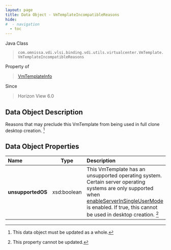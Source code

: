 ```yaml
---
layout: page
title: Data Object - VmTemplateIncompatibleReasons
hide:
#  - navigation
  - toc
---
```






Java Class
> `com.omnissa.vdi.vlsi.binding.vdi.utils.virtualcenter.VmTemplate.VmTemplateIncompatibleReasons`

Property of
> [VmTemplateInfo](vdi.utils.virtualcenter.VmTemplate.VmTemplateInfo.md#field_detail)

Since
> Horizon View 6.0


## Data Object Description

Reasons that may preclude this VmTemplate from being used in full clone desktop creation.
 [^167]



## Data Object Properties

 Name | Type | Description
:---|:---:|:---
**unsupportedOS**|  xsd:boolean|  This VmTemplate has an unsupported operating system. Certain server operating systems are only supported when [enableServerInSingleUserMode](vdi.infrastructure.GlobalSettings.GeneralData.md#enableServerInSingleUserMode) is enabled. If true, this cannot be used in desktop creation. [^2]
 


 


[^2]: This property cannot be updated.
[^167]: This data object must be updated as a whole.